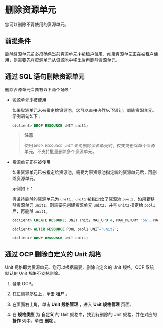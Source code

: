 删除资源单元
===========================

您可以删除不再使用的资源单元。

前提条件
-------------------------

删除资源单元前必须确保当前资源单元未被租户使用。如果资源单元正在被租户使用，则需要先将资源单元从资源池中移出后再删除资源单元。

通过 SQL 语句删除资源单元
------------------------------------

删除资源单元主要有以下两个场景：

* 资源单元未被使用

  如果资源单元未被指定给资源池，您可以直接执行以下语句，删除资源单元。示例语句如下：

  ```sql
  obclient> DROP RESOURCE UNIT unit1;
  ```

  >**注意**
  >
  >使用 `DROP RESOURCE UNIT` 语句删除资源单元时，仅支持删除单个资源单元，不支持批量删除多个资源单元。
  
* 资源单元正在被使用

  如果资源单元已被指定给资源池，需要为原资源池指定新的资源单元后，再删除资源单元。

  示例如下：

  假设待删除的资源单元为 `unit1`，`unit1` 被指定给了资源池 `pool1`，如果要移除资源单元 `unit1`，则需要先创建资源单元 `unit2`，并将 `unit2` 指定给 `pool1` 后，再删除 `unit1`。

  ```sql
  obclient> CREATE RESOURCE UNIT unit2 MAX_CPU 4, MAX_MEMORY '5G', MAX_IOPS 128,MAX_DISK_SIZE '10G', MAX_SESSION_NUM 64, MIN_CPU=4, MIN_MEMORY= '5G', MIN_IOPS=128;
  
  obclient> ALTER RESOURCE POOL pool1 UNIT='unit2';
  
  obclient> DROP RESOURCE UNIT unit1;
  ```

通过 OCP 删除自定义的 Unit 规格
------------------------------------------

Unit 规格即为资源单元。您可以根据需要，删除自定义的 Unit 规格，OCP 系统默认的 Unit 规格不支持删除。

1. 登录 OCP。

2. 在左侧导航栏上，单击 **租户** 。

3. 在页面右上角，单击 **Unit 规格管理** ，进入 **Unit 规格管理** 页面。

4. 在 **规格类型** 为 **自定义** 的 Unit 规格中，找到待删除的 Unit 规格，并在对应的 **操作** 列中，单击 **删除** 。
